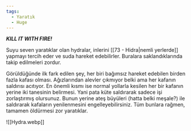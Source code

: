 ```yaml
---
tags:
  - Yaratık
  - Huge
---  
```

  
***KILL IT WITH FIRE!***  
  
Suyu seven yaratıklar olan hydralar, inlerini [[73 - Hidra|nemli yerlerde]] yapmayı tercih eder ve suda hareket edebilirler. Buralara saklandıklarında takip edilmeleri zordur.  
  
Görüldüğünde ilk fark edilen şey, her biri bağımsız hareket edebilen birden fazla kafası olması. Ağızlarından alevler çıkmıyor belki ama her kafanın saldırısı acıtıyor. En önemli kısmı ise normal yollarla kesilen her bir kafanın yerine iki tanesinin belirmesi. Yani pata küte saldırarak sadece işi zorlaştırmış olursunuz. Bunun yerine ateş büyüleri (hatta belki meşale?) ile saldırarak kafaların yenilenmesini engelleyebilirsiniz. Tüm bunlara rağmen, tamamen öldürmesi zor yaratıklar.  
  
![[Hydra.webp]]